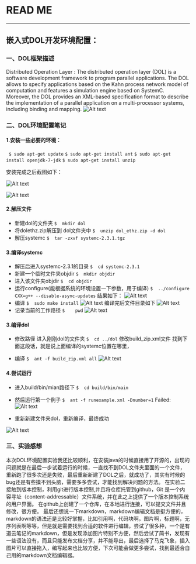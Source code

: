 # READ ME


----------


## 嵌入式DOL开发环境配置：


### 一、DOL框架描述
Distributed Operation Layer : 
The distributed operation layer (DOL) is a software development framework to program parallel applications. The DOL allows to specify applications based on the Kahn process network model of computation and features a simulation engine based on SystemC. Moreover, the DOL provides an XML-based specification format to describe the implementation of a parallel application on a multi-processor systems, including binding and mapping.
![Alt text](http://y.photo.qq.com/img?s=C56cfCSAO&l=y.jpg)


### 二、DOL环境配置笔记
####  1.安装一些必要的环境：
 
   ` $ sudo apt-get update`
   `$ sudo apt-get install ant`
   `$ sudo apt-get install openjdk-7-jdk`
  ` $ sudo apt-get install unzip  `


   安装完成之后截图如下：

   ![Alt text](http://y.photo.qq.com/img?s=U8L8oedmc&l=y.jpg)
   
   ![Alt text](http://y.photo.qq.com/img?s=UhncXJ06i&l=y.jpg) 

####   2.解压文件
* 新建dol的文件夹 
`$	mkdir dol`
* 将dolethz.zip解压到 dol文件夹中
`$	unzip dol_ethz.zip -d dol`
* 解压systemc
`$	tar -zxvf systemc-2.3.1.tgz`

#### 3.编译systemc
* 解压后进入systemc-2.3.1的目录
`$	cd systemc-2.3.1`
* 新建一个临时文件夹objdir
`$	mkdir objdir`
* 进入该文件夹objdir
`$	cd objdir`
* 运行configure(能根据系统的环境设置一下参数，用于编译)
`$	../configure CXX=g++ --disable-async-updates`
结果如下：
![Alt text](http://y.photo.qq.com/img?s=6qGUxStBm&l=y.jpg)
* 编译
`$	sudo make install`
 ![Alt text](http://y.photo.qq.com/img?s=09qOcTfFa&l=y.jpg)
   编译完后文件目录如下
   ![Alt text](http://y.photo.qq.com/img?s=hotPc51PI&l=y.jpg)
* 记录当前的工作路径
  `$	pwd`
  ![Alt text](http://y.photo.qq.com/img?s=YzZiQnxWW&l=y.jpg)
  
#### 3.编译dol
* 修改路径
进入刚刚dol的文件夹
`$	cd ../dol`
修改build_zip.xml文件
 找到下面这段话，就是说上面编译的systemc位置在哪里，
<property name="systemc.inc" value="/home/xixi/systemc-2.3.1/include"/>
<property name="systemc.lib" value="/home/xixi/systemc-2.3.1/lib-linux64/libsystemc.a"/>

* 编译
`$	ant -f build_zip.xml all`
![Alt text](http://y.photo.qq.com/img?s=x9n12wgPq&l=y.jpg)

 
#### 4.尝试运行
* 进入build/bin/mian路径下
`$	cd build/bin/main`
* 然后运行第一个例子
`$	ant -f runexample.xml -Dnumber=1`
Failed:
![Alt text](http://y.photo.qq.com/img?s=504YRYXBv&l=y.jpg)

 

* 重新新建文件夹dol，重新编译，最终成功
 
![Alt text](http://y.photo.qq.com/img?s=Z2WhrZy3r&l=y.jpg)

### 三、实验感想
本次DOL环境配置实验我还比较顺利，在安装java的时候直接用了开源的，出现的问题就是在最后一步试着运行的时候，一直找不到DOL文件夹里面的一个文件，重新跑了很多次还是失败，最后重新新建了DOL之后，就成功了，其实有时候的bug还是有些摸不到头脑，需要多多尝试，才能找到解决问题的方法。
在实验二接触到版本控制，利用git进行版本控制,并且将仓库托管到github，Git 是一个内容寻址（content-addressable）文件系统，并在此之上提供了一个版本控制系统的用户界面。 在github上创建了一个仓库，在本地进行连接，可以提交文件并且修改，很方便。
最后还想说一下markdown，markdown编辑文档是挺方便的，markdown的语法还是比较好掌握，比如引用啊，代码块啊，图片啊，标题啊，无序列表啊等等，但是就是需要找到合适的软件进行编辑，尝试了很多种，一个是有道云笔记的markdown，但是发现添加图片特别不方便，然后尝试了简书，发现有一些语法没有，而且只能发布文档分享，并不能导出，最后选择了马克飞象，插入图片可以直接拖入，编写起来也比较方便，下次可能会做更多尝试，找到最适合自己用的markdown文档编辑器。

